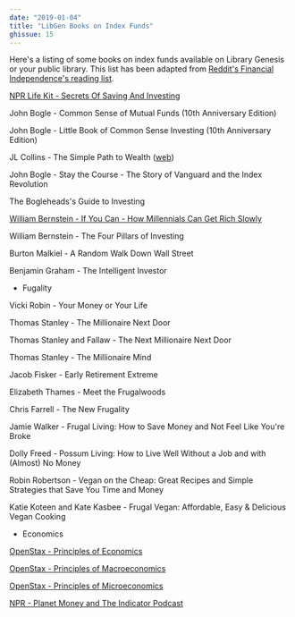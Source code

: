 ```yaml
---
date: "2019-01-04"
title: "LibGen Books on Index Funds"
ghissue: 15
---
```


Here's a listing of some books on index funds available on Library Genesis or your public library. This list has been adapted from [Reddit's Financial Independence's reading list](https://www.reddit.com/r/financialindependence/wiki/books).

[NPR Life Kit - Secrets Of Saving And Investing](https://www.npr.org/lifekit)

John Bogle - Common Sense of Mutual Funds (10th Anniversary Edition)

John Bogle - Little Book of Common Sense Investing (10th Anniversary Edition)

JL Collins - The Simple Path to Wealth ([web](https://jlcollinsnh.com/stock-series/))

John Bogle - Stay the Course - The Story of Vanguard and the Index Revolution

The Bogleheads's Guide to Investing

[William Bernstein - If You Can - How Millennials Can Get Rich Slowly](https://www.etf.com/docs/IfYouCan.pdf)

William Bernstein - The Four Pillars of Investing

Burton Malkiel - A Random Walk Down Wall Street

Benjamin Graham - The Intelligent Investor


* Fugality

Vicki Robin - Your Money or Your Life

Thomas Stanley - The Millionaire Next Door

Thomas Stanley and Fallaw - The Next Millionaire Next Door

Thomas Stanley - The Millionaire Mind

Jacob Fisker - Early Retirement Extreme

Elizabeth Thames - Meet the Frugalwoods

Chris Farrell - The New Frugality

Jamie Walker - Frugal Living: How to Save Money and Not Feel Like You're Broke

Dolly Freed - Possum Living: How to Live Well Without a Job and with (Almost) No Money

Robin Robertson - Vegan on the Cheap: Great Recipes and Simple Strategies that Save You Time and Money

Katie Koteen and Kate Kasbee - Frugal Vegan: Affordable, Easy & Delicious Vegan Cooking

* Economics

[OpenStax - Principles of Economics](https://openstax.org/details/books/principles-economics-2e)

[OpenStax - Principles of Macroeconomics](https://openstax.org/details/books/principles-macroeconomics-2e)

[OpenStax - Principles of Microeconomics](https://openstax.org/details/books/principles-microeconomics-2e)

[NPR - Planet Money and The Indicator Podcast](https://www.npr.org/sections/money/)





